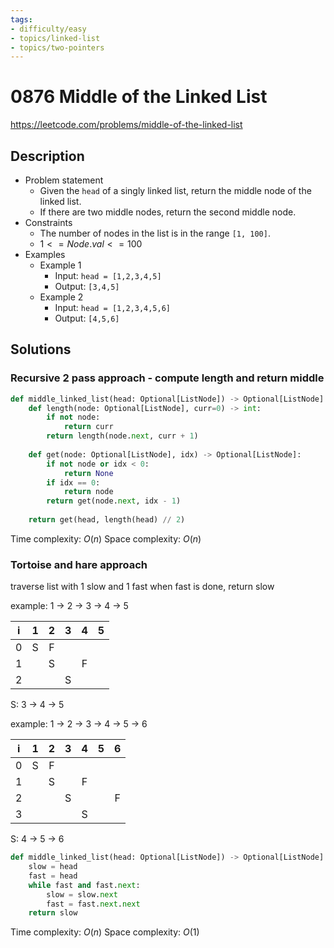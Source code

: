```yaml
---
tags:
- difficulty/easy
- topics/linked-list
- topics/two-pointers
---
```


# 0876 Middle of the Linked List

<https://leetcode.com/problems/middle-of-the-linked-list>

## Description

- Problem statement
    - Given the `head` of a singly linked list, return the middle node of the linked list.
    - If there are two middle nodes, return the second middle node.
- Constraints
    - The number of nodes in the list is in the range `[1, 100]`.
    - $1 <= Node.val <= 100$
- Examples
    - Example 1
        - Input: `head = [1,2,3,4,5]`
        - Output: `[3,4,5]`
    - Example 2
        - Input: `head = [1,2,3,4,5,6]`
        - Output: `[4,5,6]`

## Solutions

### Recursive 2 pass approach - compute length and return middle

```python
def middle_linked_list(head: Optional[ListNode]) -> Optional[ListNode]:
    def length(node: Optional[ListNode], curr=0) -> int:
        if not node:
            return curr
        return length(node.next, curr + 1)
        
    def get(node: Optional[ListNode], idx) -> Optional[ListNode]:
        if not node or idx < 0:
            return None
        if idx == 0:
            return node
        return get(node.next, idx - 1)
        
    return get(head, length(head) // 2)
```

Time complexity: $O(n)$
Space complexity: $O(n)$

### Tortoise and hare approach

traverse list with 1 slow and 1 fast
when fast is done, return slow

example: 1 -> 2 -> 3 -> 4 -> 5

|  i  |  1  |  2  |  3  |  4  |  5  |
| :-: | :-: | :-: | :-: | :-: | :-: |
|  0  |  S  |  F  |     |     |     |
|  1  |     |  S  |     |  F  |     |
|  2  |     |     |  S  |     |     |

S: 3 -> 4 -> 5

example: 1 -> 2 -> 3 -> 4 -> 5 -> 6

|  i  |  1  |  2  |  3  |  4  |  5  |  6  |
| :-: | :-: | :-: | :-: | :-: | :-: | :-: |
|  0  |  S  |  F  |     |     |     |     |
|  1  |     |  S  |     |  F  |     |     |
|  2  |     |     |  S  |     |     |  F  |
|  3  |     |     |     |  S  |     |     |

S: 4 -> 5 -> 6

```python
def middle_linked_list(head: Optional[ListNode]) -> Optional[ListNode]:
    slow = head
    fast = head
    while fast and fast.next:
        slow = slow.next
        fast = fast.next.next
    return slow
```

Time complexity: $O(n)$
Space complexity: $O(1)$
